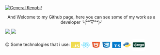 <div>
  <a href="https://github.com/Starchaser7">
  <img height="160em" align="center" title="General Kenobi!" src="https://media2.giphy.com/media/Nx0rz3jtxtEre/giphy.gif?cid=ecf05e47scdtru4ljbbkh1f2zzylw8tar4mqsb6h5xhezgp0&rid=giphy.gif&ct=g">
  </a>
  <p style="text-align: center;">And Welcome to my Github page, here you can see some of my work as a developer ╰(*°▽°*)╯</p>
  <a href="https://github.com/Starchaser7">
  <img height="160em" widght="auto" src="https://github-readme-stats.vercel.app/api?username=Starchaser7&show_icons=true&theme=merko&count_private=true">
  <img height="160em" widght="auto" src="https://github-readme-stats.vercel.app/api/top-langs/?username=Starchaser7&theme=merko&layout=compact">
  </a>
</div>
<div style="display: inline_block">
  <p>😉 Some technologies that i use:
    <a href="https://github.com/Starchaser7" style="text-decoration:none;">
      <img align="center" alt="Js" title="JavaScript" height="20" width="30" src="https://raw.githubusercontent.com/devicons/devicon/master/icons/javascript/javascript-plain.svg">
      <img align="center" alt="React" title="React" height="20" width="30" src="https://raw.githubusercontent.com/devicons/devicon/master/icons/react/react-original.svg">
      <img align="center" alt="HTML5" title="HTML5" height="20" width="30" src="https://raw.githubusercontent.com/devicons/devicon/master/icons/html5/html5-original.svg">
      <img align="center" alt="CSS3" title="CSS3" height="20" width="30" src="https://raw.githubusercontent.com/devicons/devicon/master/icons/css3/css3-original.svg">
      <img align="center" alt="Ts" title="TypeScript" height="20" width="30" src="https://raw.githubusercontent.com/devicons/devicon/master/icons/typescript/typescript-plain.svg">
      <img align="center" alt="Python" title="Python" height="20" width="30" src="https://raw.githubusercontent.com/devicons/devicon/master/icons/python/python-original.svg">
      <img align="center" alt="Django" title="Django" height="40" width="40" src="https://raw.githubusercontent.com/devicons/devicon/master/icons/django/django-original.svg"> 
    </a>
</div>
